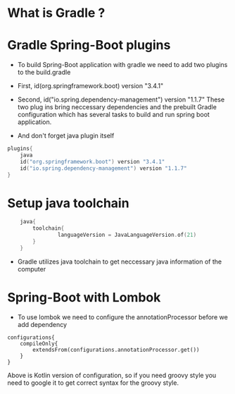 # What is Gradle ?
# Gradle Spring-Boot plugins
- To build Spring-Boot application with gradle we need to add two plugins to the build.gradle
- First, id(org.springframework.boot) version "3.4.1"
- Second, id("io.spring.dependency-management") version "1.1.7"
These two plug ins bring neccessary dependencies and the prebuilt Gradle configuration which has several tasks to build and run spring boot application. 

- And don't forget java plugin itself
``` kotlin
plugins{
	java
	id("org.springframework.boot") version "3.4.1"
	id("io.spring.dependency-management") version "1.1.7"
}
```

# Setup java toolchain
``` kotlin
	java{
		toolchain{
				languageVersion = JavaLanguageVersion.of(21)	
		}
	}
```

- Gradle utilizes java toolchain to get neccessary java information of the computer
# Spring-Boot with Lombok
- To use lombok we need to configure the annotationProcessor before we add dependency
```
configurations{
	compileOnly{
		extendsFrom(configurations.annotationProcessor.get())
	}
}
```
Above is Kotlin version of configuration, so if you need groovy style you need to google it to get correct syntax for the groovy style.

